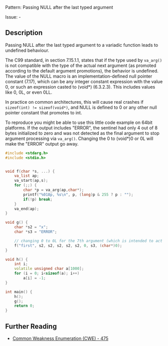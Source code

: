 Pattern: Passing NULL after the last typed argument

Issue: -

## Description

Passing NULL after the last typed argument to a variadic function leads to undefined behaviour.

The C99 standard, in section 7.15.1.1, states that if the type used by `va_arg()` is not compatible with the type of the actual next argument (as promoted according to the default argument promotions), the behavior is undefined. The value of the NULL macro is an implementation-defined null pointer constant (7.17), which can be any integer constant expression with the value 0, or such an expression casted to (void*) (6.3.2.3). This includes values like 0, 0L, or even 0LL.

In practice on common architectures, this will cause real crashes if `sizeof(int) != sizeof(void*)`, and NULL is defined to 0 or any other null pointer constant that promotes to int.

To reproduce you might be able to use this little code example on 64bit platforms. If the output includes "ERROR", the sentinel had only 4 out of 8 bytes initialized to zero and was not detected as the final argument to stop argument processing via `va_arg()`. Changing the 0 to (void*)0 or 0L will make the "ERROR" output go away.


```cpp
#include <stdarg.h>
#include <stdio.h>


void f(char *s, ...) {
    va_list ap;
    va_start(ap,s);
    for (;;) {
        char *p = va_arg(ap,char*);
        printf("%018p, %s\n", p, (long)p & 255 ? p : "");
        if(!p) break;
    }
    va_end(ap);
}

void g() {
    char *s2 = "x";
    char *s3 = "ERROR";

    // changing 0 to 0L for the 7th argument (which is intended to act as sentinel) makes the error go away on x86_64
    f("first", s2, s2, s2, s2, s2, 0, s3, (char*)0);
}

void h() {
    int i;
    volatile unsigned char a[1000];
    for (i = 0; i<sizeof(a); i++)
        a[i] = -1;
}

int main() {
    h();
    g();
    return 0;
}
```

## Further Reading

* [Common Weakness Enumeration (CWE) - 475](https://cwe.mitre.org/data/definitions/475.html)